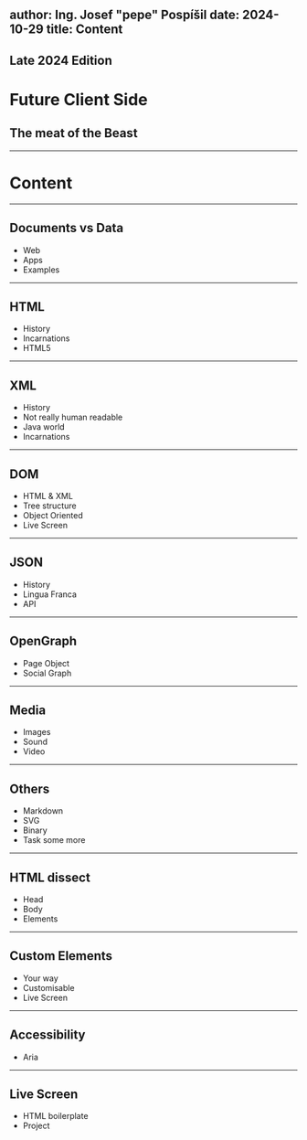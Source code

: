 author: Ing. Josef "pepe" Pospíšil
date: 2024-10-29
title: Content
---
## Late 2024 Edition
# Future Client Side
## The meat of the Beast
---
# Content
---
## Documents vs Data
* Web
* Apps
* Examples
---
## HTML
* History
* Incarnations
* HTML5
---
## XML
* History
* Not really human readable
* Java world
* Incarnations
---
## DOM
* HTML & XML
* Tree structure
* Object Oriented
* Live Screen
---
## JSON
* History
* Lingua Franca
* API
---
## OpenGraph
* Page Object
* Social Graph
---
## Media
* Images
* Sound
* Video
---
## Others
* Markdown
* SVG
* Binary
* Task some more
---
## HTML dissect
* Head
* Body
* Elements
---
## Custom Elements
* Your way
* Customisable
* Live Screen
---
## Accessibility
* Aria
---
## Live Screen
* HTML boilerplate
* Project
